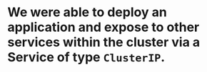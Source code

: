 # We were able to deploy an application and expose to other services within the cluster via a Service of type `ClusterIP`. #